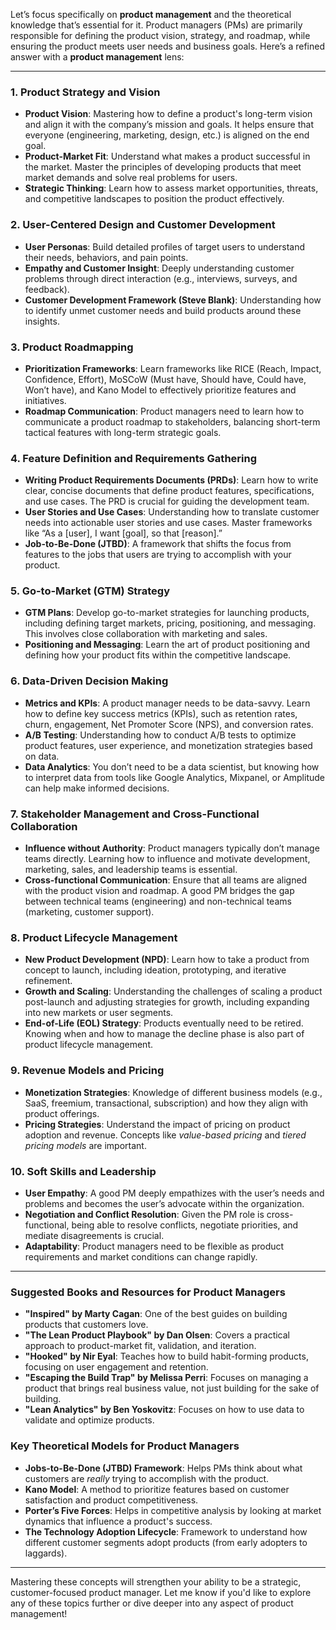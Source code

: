 Let’s focus specifically on **product management** and the theoretical knowledge that’s essential for it. Product managers (PMs) are primarily responsible for defining the product vision, strategy, and roadmap, while ensuring the product meets user needs and business goals. Here’s a refined answer with a **product management** lens:

---

### 1. **Product Strategy and Vision**
   - **Product Vision**: Mastering how to define a product's long-term vision and align it with the company’s mission and goals. It helps ensure that everyone (engineering, marketing, design, etc.) is aligned on the end goal.
   - **Product-Market Fit**: Understand what makes a product successful in the market. Master the principles of developing products that meet market demands and solve real problems for users.
   - **Strategic Thinking**: Learn how to assess market opportunities, threats, and competitive landscapes to position the product effectively.

### 2. **User-Centered Design and Customer Development**
   - **User Personas**: Build detailed profiles of target users to understand their needs, behaviors, and pain points.
   - **Empathy and Customer Insight**: Deeply understanding customer problems through direct interaction (e.g., interviews, surveys, and feedback).
   - **Customer Development Framework (Steve Blank)**: Understanding how to identify unmet customer needs and build products around these insights.

### 3. **Product Roadmapping**
   - **Prioritization Frameworks**: Learn frameworks like RICE (Reach, Impact, Confidence, Effort), MoSCoW (Must have, Should have, Could have, Won’t have), and Kano Model to effectively prioritize features and initiatives.
   - **Roadmap Communication**: Product managers need to learn how to communicate a product roadmap to stakeholders, balancing short-term tactical features with long-term strategic goals.

### 4. **Feature Definition and Requirements Gathering**
   - **Writing Product Requirements Documents (PRDs)**: Learn how to write clear, concise documents that define product features, specifications, and use cases. The PRD is crucial for guiding the development team.
   - **User Stories and Use Cases**: Understanding how to translate customer needs into actionable user stories and use cases. Master frameworks like “As a [user], I want [goal], so that [reason].”
   - **Job-to-Be-Done (JTBD)**: A framework that shifts the focus from features to the jobs that users are trying to accomplish with your product.

### 5. **Go-to-Market (GTM) Strategy**
   - **GTM Plans**: Develop go-to-market strategies for launching products, including defining target markets, pricing, positioning, and messaging. This involves close collaboration with marketing and sales.
   - **Positioning and Messaging**: Learn the art of product positioning and defining how your product fits within the competitive landscape.

### 6. **Data-Driven Decision Making**
   - **Metrics and KPIs**: A product manager needs to be data-savvy. Learn how to define key success metrics (KPIs), such as retention rates, churn, engagement, Net Promoter Score (NPS), and conversion rates.
   - **A/B Testing**: Understanding how to conduct A/B tests to optimize product features, user experience, and monetization strategies based on data.
   - **Data Analytics**: You don’t need to be a data scientist, but knowing how to interpret data from tools like Google Analytics, Mixpanel, or Amplitude can help make informed decisions.

### 7. **Stakeholder Management and Cross-Functional Collaboration**
   - **Influence without Authority**: Product managers typically don’t manage teams directly. Learning how to influence and motivate development, marketing, sales, and leadership teams is essential.
   - **Cross-functional Communication**: Ensure that all teams are aligned with the product vision and roadmap. A good PM bridges the gap between technical teams (engineering) and non-technical teams (marketing, customer support).

### 8. **Product Lifecycle Management**
   - **New Product Development (NPD)**: Learn how to take a product from concept to launch, including ideation, prototyping, and iterative refinement.
   - **Growth and Scaling**: Understanding the challenges of scaling a product post-launch and adjusting strategies for growth, including expanding into new markets or user segments.
   - **End-of-Life (EOL) Strategy**: Products eventually need to be retired. Knowing when and how to manage the decline phase is also part of product lifecycle management.

### 9. **Revenue Models and Pricing**
   - **Monetization Strategies**: Knowledge of different business models (e.g., SaaS, freemium, transactional, subscription) and how they align with product offerings.
   - **Pricing Strategies**: Understand the impact of pricing on product adoption and revenue. Concepts like *value-based pricing* and *tiered pricing models* are important.

### 10. **Soft Skills and Leadership**
   - **User Empathy**: A good PM deeply empathizes with the user’s needs and problems and becomes the user’s advocate within the organization.
   - **Negotiation and Conflict Resolution**: Given the PM role is cross-functional, being able to resolve conflicts, negotiate priorities, and mediate disagreements is crucial.
   - **Adaptability**: Product managers need to be flexible as product requirements and market conditions can change rapidly.

---

### Suggested Books and Resources for Product Managers
- **"Inspired" by Marty Cagan**: One of the best guides on building products that customers love.
- **"The Lean Product Playbook" by Dan Olsen**: Covers a practical approach to product-market fit, validation, and iteration.
- **"Hooked" by Nir Eyal**: Teaches how to build habit-forming products, focusing on user engagement and retention.
- **"Escaping the Build Trap" by Melissa Perri**: Focuses on managing a product that brings real business value, not just building for the sake of building.
- **"Lean Analytics" by Ben Yoskovitz**: Focuses on how to use data to validate and optimize products.

### Key Theoretical Models for Product Managers
- **Jobs-to-Be-Done (JTBD) Framework**: Helps PMs think about what customers are *really* trying to accomplish with the product.
- **Kano Model**: A method to prioritize features based on customer satisfaction and product competitiveness.
- **Porter’s Five Forces**: Helps in competitive analysis by looking at market dynamics that influence a product's success.
- **The Technology Adoption Lifecycle**: Framework to understand how different customer segments adopt products (from early adopters to laggards).

---

Mastering these concepts will strengthen your ability to be a strategic, customer-focused product manager. Let me know if you'd like to explore any of these topics further or dive deeper into any aspect of product management!


